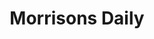 ---
title: "Morrisons Daily"
url: /blackpool/morrisons-daily-collingwood-avenue/
shop: convenience
---